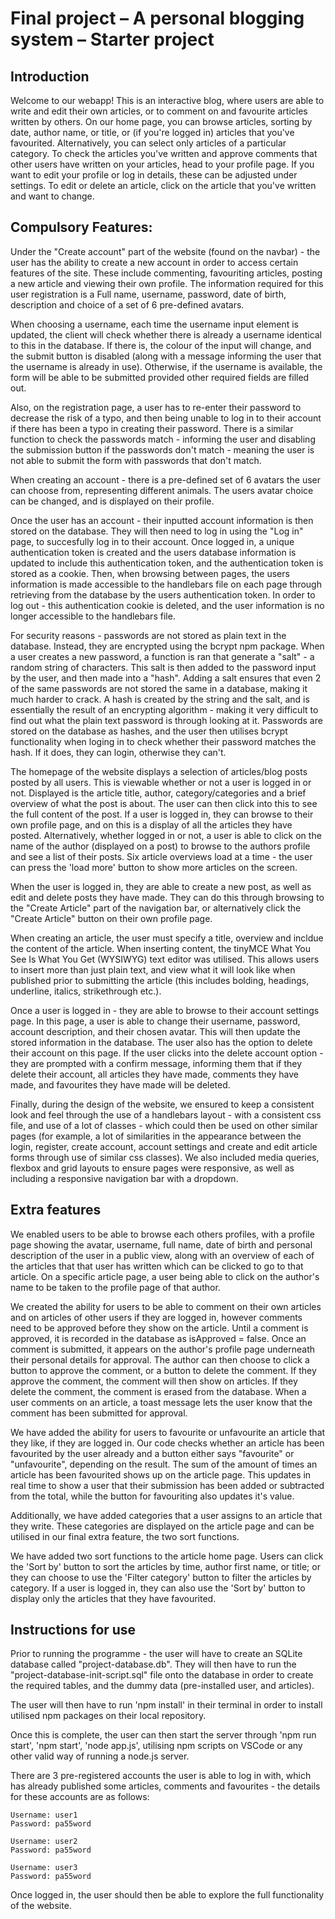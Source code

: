 Final project &ndash; A personal blogging system &ndash; Starter project
==========

## Introduction

Welcome to our webapp! This is an interactive blog, where users are able to write and edit their own articles, or to comment on and favourite articles written by others. On our home page, you can browse articles, sorting by date, author name, or title, or (if you're logged in) articles that you've favourited. Alternatively, you can select only articles of a particular category. To check the articles you've written and approve comments that other users have written on your articles, head to your profile page. If you want to edit your profile or log in details, these can be adjusted under settings. To edit or delete an article, click on the article that you've written and want to change. 

## Compulsory Features:

Under the "Create account" part of the website (found on the navbar) - the user has the ability to create a new account in order to access certain features of the site. These include commenting, favouriting articles, posting a new article and viewing their own profile. The information required for this user registration is a Full name, username, password, date of birth, description and choice of a set of 6 pre-defined avatars.

When choosing a username, each time the username input element is updated, the client will check whether there is already a username identical to this in the database. If there is, the colour of the input will change, and the submit button is disabled (along with a message informing the user that the username is already in use). Otherwise, if the username is available, the form will be able to be submitted provided other required fields are filled out.

Also, on the registration page, a user has to re-enter their password to decrease the risk of a typo, and then being unable to log in to their account if there has been a typo in creating their password. There is a similar function to check the passwords match - informing the user and disabling the submission button if the passwords don't match - meaning the user is not able to submit the form with passwords that don't match.

When creating an account - there is a pre-defined set of 6 avatars the user can choose from, representing different animals. The users avatar choice can be changed, and is displayed on their profile.

Once the user has an account - their inputted account information is then stored on the database. They will then need to log in using the "Log in" page, to succesfully log in to their account. Once logged in, a unique authentication token is created and the users database information is updated to include this authentication token, and the authentication token is stored as a cookie. Then, when browsing between pages, the users information is made accessible to the handlebars file on each page through retrieving from the database by the users authentication token. In order to log out - this authentication cookie is deleted, and the user information is no longer accessible to the handlebars file.

For security reasons - passwords are not stored as plain text in the database. Instead, they are encrypted using the bcrypt npm package. When a user creates a new password, a function is ran that generate a "salt" - a random string of characters. This salt is then added to the password input by the user, and then made into a "hash". Adding a salt ensures that even 2 of the same passwords are not stored the same in a database, making it much harder to crack. A hash is created by the string and the salt, and is essentially the result of an encrypting algorithm - making it very difficult to find out what the plain text password is through looking at it. Passwords are stored on the database as hashes, and the user then utilises bcrypt functionality when loging in to check whether their password matches the hash. If it does, they can login, otherwise they can't.

The homepage of the website displays a selection of articles/blog posts posted by all users. This is viewable whether or not a user is logged in or not. Displayed is the article title, author, category/categories and a brief overview of what the post is about. The user can then click into this to see the full content of the post. If a user is logged in, they can browse to their own profile page, and on this is a display of all the articles they have posted. Alternatively, whether logged in or not, a user is able to click on the name of the author (displayed on a post) to browse to the authors profile and see a list of their posts. Six article overviews load at a time - the user can press the 'load more' button to show more articles on the screen. 

When the user is logged in, they are able to create a new post, as well as edit and delete posts they have made. They can do this through browsing to the "Create Article" part of the navigation bar, or alternatively click the "Create Article" button on their own profile page.

When creating an article, the user must specify a title, overview and incldue the content of the article. When inserting content, the tinyMCE What You See Is What You Get (WYSIWYG) text editor was utilised. This allows users to insert more than just plain text, and view what it will look like when published prior to submitting the article (this includes bolding, headings, underline, italics, strikethrough etc.).

Once a user is logged in - they are able to browse to their account settings page. In this page, a user is able to change their username, password, account description, and their chosen avatar. This will then update the stored information in the database. The user also has the option to delete their account on this page. If the user clicks into the delete account option - they are prompted with a confirm message, informing them that if they delete their account, all articles they have made, comments they have made, and favourites they have made will be deleted.

Finally, during the design of the website, we ensured to keep a consistent look and feel through the use of a handlebars layout - with a consistent css file, and use of a lot of classes - which could then be used on other similar pages (for example, a lot of similarities in the appearance between the login, register, create account, account settings and create and edit article forms through use of similar css classes). We also included media queries, flexbox and grid layouts to ensure pages were responsive, as well as including a responsive navigation bar with a dropdown.

## Extra features 

We enabled users to be able to browse each others profiles, with a profile page showing the avatar, username, full name, date of birth and personal description of the user in a public view, along with an overview of each of the articles that that user has written which can be clicked to go to that article. On a specific article page, a user being able to click on the author's name to be taken to the profile page of that author. 

We created the ability for users to be able to comment on their own articles and on articles of other users if they are logged in, however comments need to be approved before they show on the article. Until a comment is approved, it is recorded in the database as isApproved = false. Once an comment is submitted, it appears on the author's profile page underneath their personal details for approval. The author can then choose to click a button to approve the comment, or a button to delete the comment. If they approve the comment, the comment will then show on articles. If they delete the comment, the comment is erased from the database. When a user comments on an article, a toast message lets the user know that the comment has been submitted for approval. 

We have added the ability for users to favourite or unfavourite an article that they like, if they are logged in. Our code checks whether an article has been favourited by the user already and a button either says "favourite" or "unfavourite", depending on the result. The sum of the amount of times an article has been favourited shows up on the article page. This updates in real time to show a user that their submission has been added or subtracted from the total, while the button for favouriting also updates it's value.

Additionally, we have added categories that a user assigns to an article that they write. These categories are displayed on the article page and can be utilised in our final extra feature, the two sort functions. 

We have added two sort functions to the article home page. Users can click the 'Sort by' button to sort the articles by time, author first name, or title; or they can choose to use the 'Filter category' button to filter the articles by category. If a user is logged in, they can also use the 'Sort by' button to display only the articles that they have favourited.  

## Instructions for use

Prior to running the programme - the user will have to create an SQLite database called "project-database.db". They will then have to run the "project-database-init-script.sql" file onto the database in order to create the required tables, and the dummy data (pre-installed user, and articles).

The user will then have to run 'npm install' in their terminal in order to install utilised npm packages on their local repository.

Once this is complete, the user can then start the server through 'npm run start', 'npm start', 'node app.js', utilising npm scripts on VSCode or any other valid way of running a node.js server.

There are 3 pre-registered accounts the user is able to log in with, which has already published some articles, comments and favourites - the details for these accounts are as follows:

    Username: user1
    Password: pa55word

    Username: user2
    Password: pa55word

    Username: user3
    Password: pa55word

Once logged in, the user should then be able to explore the full functionality of the website.
